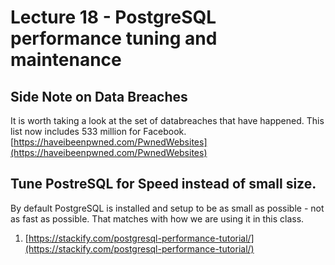 
<style>
.pagebreak { page-break-before: always; }
.half { height: 200px; }
</style>


# Lecture 18 - PostgreSQL performance tuning and maintenance

## Side Note on Data Breaches

It is worth taking a look at the set of databreaches that have happened.
This list now includes 533 million for Facebook.  
[https://haveibeenpwned.com/PwnedWebsites](https://haveibeenpwned.com/PwnedWebsites)


## Tune PostreSQL for Speed instead of small size.

By default PostgreSQL is installed and setup to be as small as possible - not as fast as possible.
That matches with how we are using it in this class.







1. [https://stackify.com/postgresql-performance-tutorial/](https://stackify.com/postgresql-performance-tutorial/)
